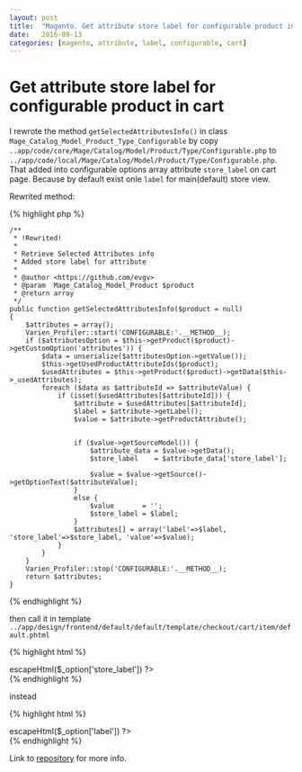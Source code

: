 ```yaml
---
layout: post
title:  "Magento. Get attribute store label for configurable product in cart."
date:   2016-09-13
categories: [magento, attribute, label, configurable, cart]
---
```

# Get attribute store label for configurable product in cart

I rewrote the method `getSelectedAttributesInfo()` in class `Mage_Catalog_Model_Product_Type_Configurable` by copy `..app/code/core/Mage/Catalog/Model/Product/Type/Configurable.php` to `../app/code/local/Mage/Catalog/Model/Product/Type/Configurable.php`. That added into configurable options array attribute `store_label` on cart page. Because by default exist onle `label` for main(default) store view.

Rewrited method:

{% highlight php %} 

    /**
     * !Rewrited!
     * 
     * Retrieve Selected Attributes info
     * Added store label for attribute
     * 
     * @author <https://github.com/evgv>
     * @param  Mage_Catalog_Model_Product $product
     * @return array
     */
    public function getSelectedAttributesInfo($product = null)
    {
        $attributes = array();
        Varien_Profiler::start('CONFIGURABLE:'.__METHOD__);
        if ($attributesOption = $this->getProduct($product)->getCustomOption('attributes')) {
            $data = unserialize($attributesOption->getValue());
            $this->getUsedProductAttributeIds($product);
            $usedAttributes = $this->getProduct($product)->getData($this->_usedAttributes);
            foreach ($data as $attributeId => $attributeValue) {
                if (isset($usedAttributes[$attributeId])) {
                    $attribute = $usedAttributes[$attributeId];
                    $label = $attribute->getLabel();
                    $value = $attribute->getProductAttribute();
                    
                    
                    if ($value->getSourceModel()) {
                        $attribute_data = $value->getData();
                        $store_label    = $attribute_data['store_label'];
                        
                        $value = $value->getSource()->getOptionText($attributeValue);
                    }
                    else {
                        $value       = '';
                        $store_label = $label;
                    }
                    $attributes[] = array('label'=>$label, 'store_label'=>$store_label, 'value'=>$value);
                }
            }
        }
        Varien_Profiler::stop('CONFIGURABLE:'.__METHOD__);
        return $attributes;
    }

{% endhighlight %}

then call it in template `../app/design/frontend/default/default/template/checkout/cart/item/default.phtml`

{% highlight html %}
    <dt><?php echo $this->escapeHtml($_option['store_label']) ?></dt>
{% endhighlight %}

instead

{% highlight html %}
    <dt><?php echo $this->escapeHtml($_option['label']) ?></dt>
{% endhighlight %}


Link to [repository][repository] for more info.

[repository]: https://github.com/evgv/Mage_Catalog_Model_Product_Type_Configurable
